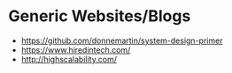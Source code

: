 # Generic Websites/Blogs
* https://github.com/donnemartin/system-design-primer
* https://www.hiredintech.com/
* http://highscalability.com/
